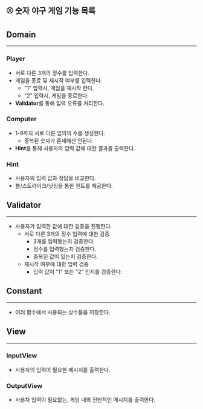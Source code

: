 ## ⚾️ 숫자 야구 게임 기능 목록 

## Domain

---
### Player

- 서로 다른 3개의 정수를 입력한다.
- 게임을 종료 및 재시작 여부를 입력한다.
  - "1" 입력시, 게임을 재시작 한다.
  - "2" 입력시, 게임을 종료한다.
- **Validator**를 통해 입력 오류를 처리한다.


### Computer

- 1-9까지 서로 다른 임의의 수를 생성한다.
  - 중복된 숫자가 존재해선 안된다.
- **Hint**를 통해 사용자의 입력 값에 대한 결과를 출력한다.

### Hint

- 사용자의 입력 값과 정답을 비교한다.
- 볼/스트라이크/낫싱을 통한 힌트를 제공한다.

## Validator

---
- 사용자가 입력한 값에 대한 검증을 진행한다.
  - 서로 다른 3개의 정수 입력에 대한 검증
    - 3개를 입력했는지 검증한다.
    - 정수를 입력했는지 검증한다.
    - 중복된 값이 있는지 검증한다.
  - 재시작 여부에 대한 입력 검증
    - 입력 값이 "1" 또는 "2" 인지를 검증한다.


## Constant

---
- 여러 함수에서 사용되는 상수들을 저장한다.

## View

---
### InputView
- 사용자의 입력이 필요한 메시지를 출력한다.

### OutputView
- 사용자 입력이 필요없는, 게임 내의 전반적인 메시지를 출력한다.
